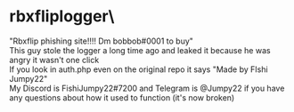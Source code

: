 # rbxfliplogger\
"Rbxflip phishing site!!!! Dm bobbob#0001 to buy"\
This guy stole the logger a long time ago and leaked it because he was angry it wasn't one click\
If you look in auth.php even on the original repo it says "Made by FIshi Jumpy22"\
My Discord is FishiJumpy22#7200 and Telegram is @Jumpy22 if you have any questions about how it used to function (it's now broken)
